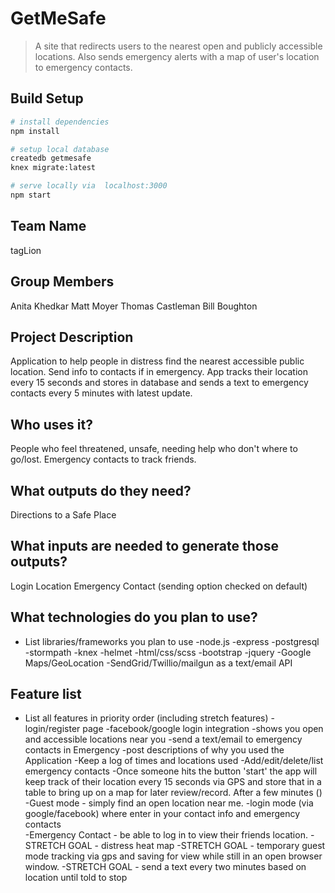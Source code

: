 # GetMeSafe
> A site that redirects users to the nearest open and publicly accessible locations. Also sends emergency alerts with a map of user's location to emergency contacts. 
## Build Setup
``` bash
# install dependencies
npm install

# setup local database
createdb getmesafe
knex migrate:latest

# serve locally via  localhost:3000
npm start
```
## Team Name
tagLion

## Group Members
Anita Khedkar
Matt Moyer
Thomas Castleman
Bill Boughton

## Project Description
Application to help people in distress find the nearest accessible public location.  Send info to contacts if in emergency.  App tracks their location every 15 seconds and stores in database and sends a text to emergency contacts every 5 minutes with latest update.

## Who uses it?
People who feel threatened, unsafe, needing help who don't where to go/lost.  Emergency contacts to track friends.    

## What outputs do they need?
Directions to a Safe Place

## What inputs are needed to generate those outputs?
Login
Location
Emergency Contact (sending option checked on default)


## What technologies do you plan to use?
* List libraries/frameworks you plan to use
-node.js
-express
-postgresql
-stormpath
-knex
-helmet
-html/css/scss
-bootstrap
-jquery
-Google Maps/GeoLocation
-SendGrid/Twillio/mailgun as a text/email API




## Feature list
* List all features in priority order (including stretch features)
-login/register page
-facebook/google login integration
-shows you open and accessible locations near you
-send a text/email to emergency contacts in Emergency
-post descriptions of why you used the Application
-Keep a log of times and locations used
-Add/edit/delete/list emergency contacts
-Once someone hits the button 'start' the app will keep track of their location every 15 seconds via GPS and store that in a table to bring up on a map for later review/record. After a few minutes ()
-Guest mode - simply find an open location near me.
-login mode (via google/facebook) where enter in your contact info and emergency contacts  
-Emergency Contact - be able to log in to view their friends location.
-STRETCH GOAL - distress heat map
-STRETCH GOAL - temporary guest mode tracking via gps and saving for view while still in an open browser window. 
-STRETCH GOAL - send a text every two minutes based on location until told to stop

